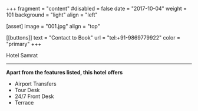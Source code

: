  +++
fragment = "content"
#disabled = false
date = "2017-10-04"
weight = 101
background = "light"
align = "left"

[asset]
  image = "001.jpg"
  align = "top"

 [[buttons]]
  text = "Contact to Book"
  url = "tel:+91-9869779922"
  color = "primary"
+++


 Hotel Samrat
***
**Apart from the features listed, this hotel offers**
- Airport Transfers
- Tour Desk
- 24/7 Front Desk
- Terrace